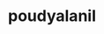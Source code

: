---
title: poudyalanil
github: https://github.com/poudyalanil
mode: dark
transition: 1s
score: 77.0
archetype:
- Little Bit of Everything
---
